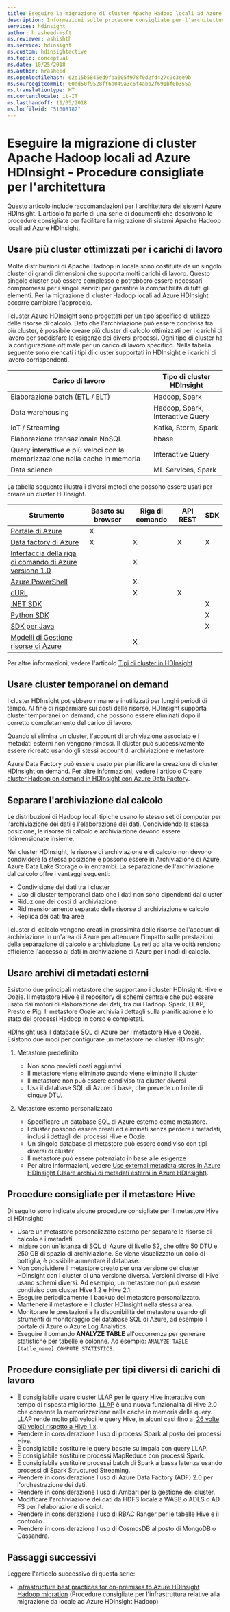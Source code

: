 ```yaml
---
title: Eseguire la migrazione di cluster Apache Hadoop locali ad Azure HDInsight - Procedure consigliate per l'architettura
description: Informazioni sulle procedure consigliate per l'architettura relative alla migrazione di cluster Hadoop locali ad Azure HDInsight.
services: hdinsight
author: hrasheed-msft
ms.reviewer: ashishth
ms.service: hdinsight
ms.custom: hdinsightactive
ms.topic: conceptual
ms.date: 10/25/2018
ms.author: hrasheed
ms.openlocfilehash: 62e15b5845ed9faa605f978f0d2fd427c9c3ee9b
ms.sourcegitcommit: 00dd50f9528ff6a049a3c5f4abb2f691bf0b355a
ms.translationtype: HT
ms.contentlocale: it-IT
ms.lasthandoff: 11/05/2018
ms.locfileid: "51008182"
---
```

# <a name="migrate-on-premises-apache-hadoop-clusters-to-azure-hdinsight---architecture-best-practices"></a>Eseguire la migrazione di cluster Apache Hadoop locali ad Azure HDInsight - Procedure consigliate per l'architettura

Questo articolo include raccomandazioni per l'architettura dei sistemi Azure HDInsight. L'articolo fa parte di una serie di documenti che descrivono le procedure consigliate per facilitare la migrazione di sistemi Apache Hadoop locali ad Azure HDInsight.

## <a name="use-multiple-workload-optimized-clusters"></a>Usare più cluster ottimizzati per i carichi di lavoro

Molte distribuzioni di Apache Hadoop in locale sono costituite da un singolo cluster di grandi dimensioni che supporta molti carichi di lavoro. Questo singolo cluster può essere complesso e potrebbero essere necessari compromessi per i singoli servizi per garantire la compatibilità di tutti gli elementi. Per la migrazione di cluster Hadoop locali ad Azure HDInsight occorre cambiare l'approccio.

I cluster Azure HDInsight sono progettati per un tipo specifico di utilizzo delle risorse di calcolo. Dato che l'archiviazione può essere condivisa tra più cluster, è possibile creare più cluster di calcolo ottimizzati per i carichi di lavoro per soddisfare le esigenze dei diversi processi. Ogni tipo di cluster ha la configurazione ottimale per un carico di lavoro specifico. Nella tabella seguente sono elencati i tipi di cluster supportati in HDInsight e i carichi di lavoro corrispondenti.

|**Carico di lavoro**|**Tipo di cluster HDInsight**|
|---|---|
|Elaborazione batch (ETL / ELT)|Hadoop, Spark|
|Data warehousing|Hadoop, Spark, Interactive Query|
|IoT / Streaming|Kafka, Storm, Spark|
|Elaborazione transazionale NoSQL|hbase|
|Query interattive e più veloci con la memorizzazione nella cache in memoria|Interactive Query|
|Data science|ML Services, Spark|

La tabella seguente illustra i diversi metodi che possono essere usati per creare un cluster HDInsight.

|**Strumento**|**Basato su browser**|**Riga di comando**|**API REST**|**SDK**|
|---|---|---|---|---|
|[Portale di Azure](../hdinsight-hadoop-create-linux-clusters-portal.md)|X||||
|[Data factory di Azure](../hdinsight-hadoop-create-linux-clusters-adf.md)|X|X|X|X|
|[Interfaccia della riga di comando di Azure versione 1.0](../hdinsight-hadoop-create-linux-clusters-azure-cli.md)||X|||
|[Azure PowerShell](../hdinsight-hadoop-create-linux-clusters-azure-powershell.md)||X|||
|[cURL](../hdinsight-hadoop-create-linux-clusters-curl-rest.md)||X|X||
|[.NET SDK](../hdinsight-hadoop-create-linux-clusters-dotnet-sdk.md)||||X|
|[Python SDK](https://docs.microsoft.com/python/api/overview/azure/hdinsight?view=azure-python)||||X|
|[SDK per Java](https://docs.microsoft.com/java/api/overview/azure/hdinsight?view=azure-java-stable)||||X|
|[Modelli di Gestione risorse di Azure](../hdinsight-hadoop-create-linux-clusters-arm-templates.md)||X|||

Per altre informazioni, vedere l'articolo [Tipi di cluster in HDInsight](../hadoop/apache-hadoop-introduction.md)

## <a name="use-transient-on-demand-clusters"></a>Usare cluster temporanei on demand

I cluster HDInsight potrebbero rimanere inutilizzati per lunghi periodi di tempo. Al fine di risparmiare sui costi delle risorse, HDInsight supporta cluster temporanei on demand, che possono essere eliminati dopo il corretto completamento del carico di lavoro.

Quando si elimina un cluster, l'account di archiviazione associato e i metadati esterni non vengono rimossi. Il cluster può successivamente essere ricreato usando gli stessi account di archiviazione e metastore.

Azure Data Factory può essere usato per pianificare la creazione di cluster HDInsight on demand. Per altre informazioni, vedere l'articolo [Creare cluster Hadoop on demand in HDInsight con Azure Data Factory](../hdinsight-hadoop-create-linux-clusters-adf.md).

## <a name="decouple-storage-from-compute"></a>Separare l'archiviazione dal calcolo

Le distribuzioni di Hadoop locali tipiche usano lo stesso set di computer per l'archiviazione dei dati e l'elaborazione dei dati. Condividendo la stessa posizione, le risorse di calcolo e archiviazione devono essere ridimensionate insieme.

Nei cluster HDInsight, le risorse di archiviazione e di calcolo non devono condividere la stessa posizione e possono essere in Archiviazione di Azure, Azure Data Lake Storage o in entrambi. La separazione dell'archiviazione dal calcolo offre i vantaggi seguenti:

- Condivisione dei dati tra i cluster
- Uso di cluster temporanei dato che i dati non sono dipendenti dal cluster
- Riduzione dei costi di archiviazione
- Ridimensionamento separato delle risorse di archiviazione e calcolo
- Replica dei dati tra aree

I cluster di calcolo vengono creati in prossimità delle risorse dell'account di archiviazione in un'area di Azure per attenuare l'impatto sulle prestazioni della separazione di calcolo e archiviazione. Le reti ad alta velocità rendono efficiente l'accesso ai dati in archiviazione di Azure per i nodi di calcolo.

## <a name="use-external-metadata-stores"></a>Usare archivi di metadati esterni

Esistono due principali metastore che supportano i cluster HDInsight: Hive e Oozie. Il metastore Hive è il repository di schemi centrale che può essere usato dai motori di elaborazione dei dati, tra cui Hadoop, Spark, LLAP, Presto e Pig. Il metastore Oozie archivia i dettagli sulla pianificazione e lo stato dei processi Hadoop in corso e completati.

HDInsight usa il database SQL di Azure per i metastore Hive e Oozie. Esistono due modi per configurare un metastore nei cluster HDInsight:

1. Metastore predefinito

    - Non sono previsti costi aggiuntivi
    - Il metastore viene eliminato quando viene eliminato il cluster
    - Il metastore non può essere condiviso tra cluster diversi
    - Usa il database SQL di Azure di base, che prevede un limite di cinque DTU.

1. Metastore esterno personalizzato

    - Specificare un database SQL di Azure esterno come metastore.
    - I cluster possono essere creati ed eliminati senza perdere i metadati, inclusi i dettagli dei processi Hive e Oozie.
    - Un singolo database di metastore può essere condiviso con tipi diversi di cluster
    - Il metastore può essere potenziato in base alle esigenze
    - Per altre informazioni, vedere [Use external metadata stores in Azure HDInsight (Usare archivi di metadati esterni in Azure HDInsight)](../hdinsight-use-external-metadata-stores.md).

## <a name="best-practices-for-hive-metastore"></a>Procedure consigliate per il metastore Hive

Di seguito sono indicate alcune procedure consigliate per il metastore Hive di HDInsight:

- Usare un metastore personalizzato esterno per separare le risorse di calcolo e i metadati.
- Iniziare con un'istanza di SQL di Azure di livello S2, che offre 50 DTU e 250 GB di spazio di archiviazione. Se viene visualizzato un collo di bottiglia, è possibile aumentare il database.
- Non condividere il metastore creato per una versione del cluster HDInsight con i cluster di una versione diversa. Versioni diverse di Hive usano schemi diversi. Ad esempio, un metastore non può essere condiviso con cluster Hive 1.2 e Hive 2.1.
- Eseguire periodicamente il backup del metastore personalizzato.
- Mantenere il metastore e il cluster HDInsight nella stessa area.
- Monitorare le prestazioni e la disponibilità del metastore usando gli strumenti di monitoraggio del database SQL di Azure, ad esempio il portale di Azure o Azure Log Analytics.
- Eseguire il comando **ANALYZE TABLE** all'occorrenza per generare statistiche per tabelle e colonne. Ad esempio: `ANALYZE TABLE [table_name] COMPUTE STATISTICS`.

## <a name="best-practices-for-different-types-of-workloads"></a>Procedure consigliate per tipi diversi di carichi di lavoro

- È consigliabile usare cluster LLAP per le query Hive interattive con tempo di risposta migliorato. [LLAP](https://cwiki.apache.org/confluence/display/Hive/LLAP) è una nuova funzionalità di Hive 2.0 che consente la memorizzazione nella cache in memoria delle query. LLAP rende molto più veloci le query Hive, in alcuni casi fino a  [26 volte più veloci rispetto a Hive 1.x](https://hortonworks.com/blog/announcing-apache-hive-2-1-25x-faster-queries-much/).
- Prendere in considerazione l'uso di processi Spark al posto dei processi Hive.
- È consigliabile sostituire le query basate su impala con query LLAP.
- È consigliabile sostituire processi MapReduce con processi Spark.
- È consigliabile sostituire processi batch di Spark a bassa latenza usando processi di Spark Structured Streaming.
- Prendere in considerazione l'uso di Azure Data Factory (ADF) 2.0 per l'orchestrazione dei dati.
- Prendere in considerazione l'uso di Ambari per la gestione dei cluster.
- Modificare l'archiviazione dei dati da HDFS locale a WASB o ADLS o AD FS per l'elaborazione di script.
- Prendere in considerazione l'uso di RBAC Ranger per le tabelle Hive e il controllo.
- Prendere in considerazione l'uso di CosmosDB al posto di MongoDB o Cassandra.

## <a name="next-steps"></a>Passaggi successivi

Leggere l'articolo successivo di questa serie:

- [Infrastructure best practices for on-premises to Azure HDInsight Hadoop migration](apache-hadoop-on-premises-migration-best-practices-infrastructure.md) (Procedure consigliate per l'infrastruttura relative alla migrazione da locale ad Azure HDInsight Hadoop)
